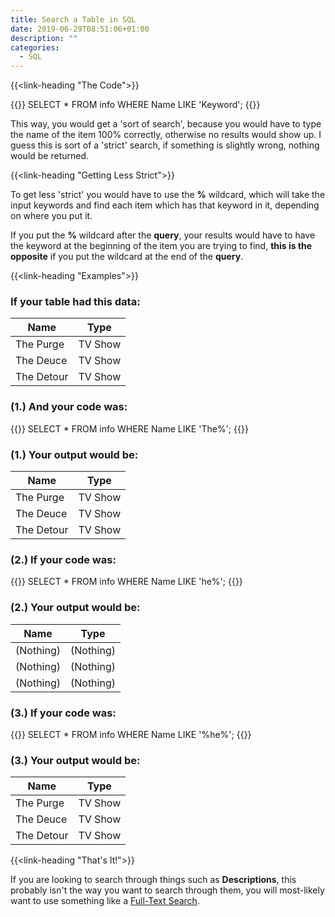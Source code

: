 ```yaml
---
title: Search a Table in SQL
date: 2019-06-29T08:51:06+01:00
description: ""
categories:
  - SQL
---
```


{{<link-heading "The Code">}}

{{<highlight SQL>}}
SELECT * FROM info WHERE Name LIKE 'Keyword';
{{</highlight>}}

This way, you would get a 'sort of search', because you would have to type the name
of the item 100% correctly, otherwise no results would show up. I guess this is sort of
a 'strict' search, if something is slightly wrong, nothing would be returned.

{{<link-heading "Getting Less Strict">}}

To get less 'strict' you would have to use the **%** wildcard, which will take the
input keywords and find each item which has that keyword in it, depending on where you
put it.

If you put the **%** wildcard after the **query**, your results would have to have the
keyword at the beginning of the item you are trying to find, **this is the opposite** if you
put the wildcard at the end of the **query**.

{{<link-heading "Examples">}}

### If your table had this data:

<center class="page_search-table">
<table>
  <thead>
    <tr class="yellowBackground">
      <th>Name</th>
      <th>Type</th>
    </tr>
  </thead>
  <tbody>
    <tr>
      <td>The Purge</td>
      <td>TV Show</td>
    </tr>
    <tr>
      <td>The Deuce</td>
      <td>TV Show</td>
    </tr>
    <tr>
      <td>The Detour</td>
      <td>TV Show</td>
    </tr>
  </tbody>
</table>
</center>

### (1.) And your code was:
{{<highlight SQL>}}
SELECT * FROM info WHERE Name LIKE 'The%';
{{</highlight>}}

### (1.) Your output would be:
<center class="page_search-table">
<table>
  <thead>
    <tr class="pinkBackground">
      <th>Name</th>
      <th>Type</th>
    </tr>
  </thead>
  <tbody>
    <tr>
      <td>The Purge</td>
      <td>TV Show</td>
    </tr>
    <tr>
      <td>The Deuce</td>
      <td>TV Show</td>
    </tr>
    <tr>
      <td>The Detour</td>
      <td>TV Show</td>
    </tr>
  </tbody>
</table>
</center>

### (2.) If your code was:
{{<highlight SQL>}}
SELECT * FROM info WHERE Name LIKE 'he%';
{{</highlight>}}

### (2.) Your output would be:

<center class="page_search-table">
<table>
  <thead>
    <tr class="greenBackground">
      <th>Name</th>
      <th>Type</th>
    </tr>
  </thead>
  <tbody>
    <tr>
      <td>(Nothing)</td>
      <td>(Nothing)</td>
    </tr>
    <tr>
      <td>(Nothing)</td>
      <td>(Nothing)</td>
    </tr>
    <tr>
      <td>(Nothing)</td>
      <td>(Nothing)</td>
    </tr>
  </tbody>
</table>
</center>

### (3.) If your code was:
{{<highlight SQL>}}
SELECT * FROM info WHERE Name LIKE '%he%';
{{</highlight>}}

### (3.) Your output would be:
<center class="page_search-table">
<table>
  <thead>
    <tr class="cyanBackground">
      <th>Name</th>
      <th>Type</th>
    </tr>
  </thead>
  <tbody>
    <tr>
      <td>The Purge</td>
      <td>TV Show</td>
    </tr>
    <tr>
      <td>The Deuce</td>
      <td>TV Show</td>
    </tr>
    <tr>
      <td>The Detour</td>
      <td>TV Show</td>
    </tr>
  </tbody>
</table>
</center>

{{<link-heading "That's It!">}}

If you are looking to search through things such as **Descriptions**, this probably isn't
the way you want to search through them, you will most-likely want to use something like a
<a href="https://dev.mysql.com/doc/refman/8.0/en/fulltext-search.html" target="_blank" class="b bb bw pb1 no-underline black dim">Full-Text Search</a>.
